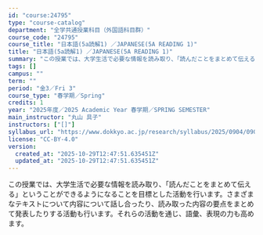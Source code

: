 ```yaml
---
id: "course:24795"
type: "course-catalog"
department: "全学共通授業科目（外国語科目群）"
course_code: "24795"
course_title: "日本語(5a読解1) ／JAPANESE(5A READING 1)"
title: "日本語(5a読解1) ／JAPANESE(5A READING 1)"
summary: "この授業では、大学生活で必要な情報を読み取り、「読んだことをまとめて伝える」ということができるようになることを目標とした活動を行います。さまざまなテキストについて内容について話し合ったり、読み取った内容の要点をまとめて発表したりする活動も行…"
tags: []
campus: ""
term: ""
period: "金3／Fri 3"
course_type: "春学期／Spring"
credits: 1
year: "2025年度／2025 Academic Year 春学期／SPRING SEMESTER"
main_instructor: "丸山 具子"
instructors: ["[]"]
syllabus_url: "https://www.dokkyo.ac.jp/research/syllabus/2025/0904/0904_24795_ja_JP.html"
license: "CC-BY-4.0"
version:
  created_at: "2025-10-29T12:47:51.635451Z"
  updated_at: "2025-10-29T12:47:51.635451Z"
---
```

この授業では、大学生活で必要な情報を読み取り、「読んだことをまとめて伝える」ということができるようになることを目標とした活動を行います。さまざまなテキストについて内容について話し合ったり、読み取った内容の要点をまとめて発表したりする活動も行います。それらの活動を通じ、語彙、表現の力も高めます。
